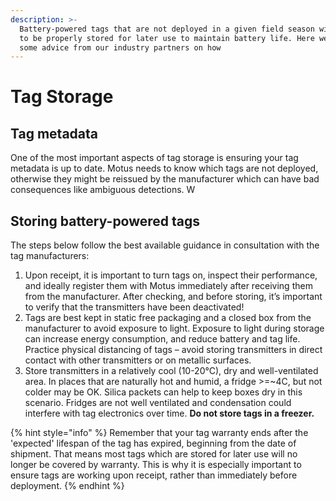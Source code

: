 ```yaml
---
description: >-
  Battery-powered tags that are not deployed in a given field season will need
  to be properly stored for later use to maintain battery life. Here we provide
  some advice from our industry partners on how
---
```


# Tag Storage

## Tag metadata

One of the most important aspects of tag storage is ensuring your tag metadata is up to date. Motus needs to know which tags are not deployed, otherwise they might be reissued by the manufacturer which can have bad consequences like ambiguous detections. W

## **Storing battery-powered tags**

The steps below follow the best available guidance in consultation with the tag manufacturers:

1. Upon receipt, it is important to turn tags on, inspect their performance, and ideally register them with Motus immediately after receiving them from the manufacturer. After checking, and before storing, it’s important to verify that the transmitters have been deactivated!
2. Tags are best kept in static free packaging and a closed box from the manufacturer to avoid exposure to light. Exposure to light during storage can increase energy consumption, and reduce battery and tag life. Practice physical distancing of tags – avoid storing transmitters in direct contact with other transmitters or on metallic surfaces.
3. Store transmitters in a relatively cool (10-20°C), dry and well-ventilated area. In places that are naturally hot and humid, a fridge >=\~4C, but not colder may be OK. Silica packets can help to keep boxes dry in this scenario. Fridges are not well ventilated and condensation could interfere with tag electronics over time. **Do not store tags in a freezer.**

{% hint style="info" %}
Remember that your tag warranty ends after the 'expected' lifespan of the tag has expired, beginning from the date of shipment. That means most tags which are stored for later use will no longer be covered by warranty. This is why it is especially important to ensure tags are working upon receipt, rather than immediately before deployment.
{% endhint %}
